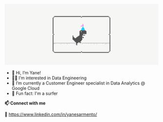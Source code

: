 ![](Social_dino-with-hat.gif)

- 👋 Hi, I’m Yane!
- :woman_technologist: I’m interested in Data Engineering
- :t-rex: I’m currently a Customer Engineer specialist in Data Analytics @ Google Cloud
- :ocean: Fun fact: I'm a surfer 


**📫 Connect with me**

🔗 https://www.linkedin.com/in/yanesarmento/

<!---
